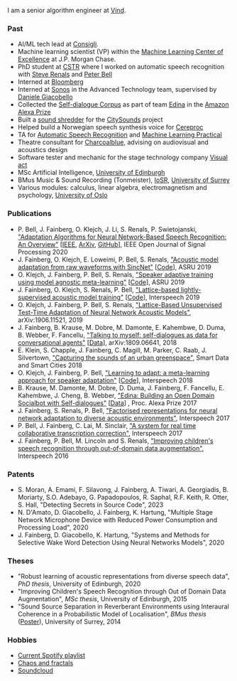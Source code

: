 I am a senior algorithm engineer at [Vind].

### Past

- AI/ML tech lead at [Consigli].
- Machine learning scientist (VP) within the [Machine Learning Center of Excellence] at J.P. Morgan Chase.
- PhD student at [CSTR] where I worked on automatic speech recognition with [Steve Renals] and [Peter Bell]
- Interned at [Bloomberg]
- Interned at [Sonos] in the Advanced Technology team, supervised by [Daniele Giacobello]
- Collected the [Self-dialogue Corpus] as part of team [Edina] in the [Amazon Alexa Prize]
- Built a [sound shredder](https://www.research.ed.ac.uk/portal/files/70005023/citysounds_overview_v1.3.pdf) for the [CitySounds] project
- Helped build a Norwegian speech synthesis voice for [Cereproc]
- TA for [Automatic Speech Recognition] and [Machine Learning Practical]
- Theatre consultant for [Charcoalblue], advising on audiovisual and acoustics design
- Software tester and mechanic for the stage technology company [Visual act]
- MSc Artificial Intelligence, [University of Edinburgh]
- BMus Music & Sound Recording (Tonmeister), [IoSR], [University of Surrey]
- Various modules: calculus, linear algebra, electromagnetism and psychology, [University of Oslo]

### Publications

- P. Bell, J. Fainberg, O. Klejch, J. Li, S. Renals, P. Swietojanski, ["Adaptation Algorithms for Neural Network-Based Speech Recognition: An Overview"](https://ieeexplore.ieee.org/abstract/document/9296327) [[IEEE](https://ieeexplore.ieee.org/abstract/document/9296327), [ArXiv](https://arxiv.org/abs/2008.06580), [GitHub](https://github.com/pswietojanski/ojsp_adaptation_review_2020)], IEEE Open Journal of Signal Processing 2020
- J. Fainberg, O. Klejch, E. Loweimi, P. Bell, S. Renals, ["Acoustic model adaptation from raw waveforms with SincNet"](http://arxiv.org/abs/1909.13759) [[Code](https://github.com/jfainberg/sincnet_adapt)], ASRU 2019
- O. Klejch, J. Fainberg, P. Bell, S. Renals, ["Speaker adaptive training using model agnostic meta-learning"](https://arxiv.org/abs/1910.10605) [[Code](https://github.com/ondrejklejch/learning_to_adapt)], ASRU 2019
- J. Fainberg, O. Klejch, S. Renals, P. Bell, ["Lattice-based lightly-supervised acoustic model training"](https://arxiv.org/pdf/1905.13150.pdf) [[Code](https://github.com/jfainberg/lattice_combination)], Interspeech 2019
- O. Klejch, J. Fainberg, P. Bell, S. Renals, ["Lattice-Based Unsupervised Test-Time Adaptation of Neural Network Acoustic Models"](https://arxiv.org/pdf/1906.11521.pdf), arXiv:1906.11521, 2019
- J. Fainberg, B. Krause, M. Dobre, M. Damonte, E. Kahembwe, D. Duma, B. Webber, F. Fancellu, ["Talking to myself: self-dialogues as data for conversational agents"](https://arxiv.org/pdf/1809.06641.pdf) [[Data](https://github.com/jfainberg/self_dialogue_corpus)], arXiv:1809.06641, 2018
- E. Klein, S. Chapple, J. Fainberg, C. Magill, M. Parker, C. Raab, J. Silvertown, ["Capturing the sounds of an urban greenspace"](https://www.research.ed.ac.uk/portal/files/70005023/citysounds_overview_v1.3.pdf), Smart Data and Smart Cities 2018
- O. Klejch, J. Fainberg, P. Bell, ["Learning to adapt: a meta-learning approach for speaker adaptation"](https://www.isca-speech.org/archive/Interspeech_2018/pdfs/1244.pdf) [[Code](https://github.com/ondrejklejch/learning_to_adapt)], Interspeech 2018
- B. Krause, M. Damonte, M. Dobre, D. Duma, J. Fainberg, F. Fancellu, E. Kahembwe, J. Cheng, B. Webber, ["Edina: Building an Open Domain Socialbot with
  Self-dialogues"](https://arxiv.org/pdf/1709.09816.pdf) [[Data](https://github.com/jfainberg/self_dialogue_corpus)]
  , Proc. Alexa Prize 2017
- J. Fainberg, S. Renals, P. Bell, ["Factorised representations for neural network adaptation to diverse acoustic environments"](http://www.research.ed.ac.uk/portal/files/39658781/joachimIS2017.pdf), Interspeech 2017
- P. Bell, J. Fainberg, C. Lai, M. Sinclair, ["A system for real time collaborative transcription correction"](http://www.research.ed.ac.uk/portal/files/39291622/is2017demo_nh_1.pdf), Interspeech 2017
- J. Fainberg, P. Bell, M. Lincoln and S. Renals, ["Improving children's speech recognition through out-of-domain data augmentation"](http://www.cstr.ed.ac.uk/downloads/publications/2016/master.pdf), Interspeech 2016

### Patents

- S. Moran, A. Emami, F. Silavong, J. Fainberg, A. Tiwari, A. Georgiadis, B. Moriarty, S.O. Adebayo, G. Papadopoulos, R. Saphal, R.F. Keith, R. Otter, S. Hall, "Detecting Secrets in Source Code", 2023
- N. D'Amato, D. Giacobello, J. Fainberg, K. Hartung, "Multiple Stage Network Microphone Device with Reduced Power Consumption and Processing Load", 2020
- J. Fainberg, D. Giacobello, K. Hartung, "Systems and Methods for Selective Wake Word Detection Using Neural Networks Models", 2020

### Theses

- "Robust learning of acoustic representations from diverse speech data", _PhD thesis_, University of Edinburgh, 2020
- "Improving Children's Speech Recognition through Out of Domain Data Augmentation", _MSc thesis_, University of Edinburgh, 2015
- "Sound Source Separation in Reverberant Environments using Interaural Coherence in a Probabilistic Model of Localisation", _BMus thesis_ ([Poster](../soundsource_poster.pdf)), University of Surrey, 2014

### Hobbies

- [Current Spotify playlist](https://open.spotify.com/playlist/4r6lFJOBHyutziAGhaqke9?si=pxVxWwOESNGZHqoTfQwXxw)
- [Chaos and fractals](/chaos)
- [Soundcloud](https://soundcloud.com/jodles-1)

[University of Edinburgh]: http://www.ed.ac.uk
[University of Surrey]: http://www.surrey.ac.uk
[University of Oslo]: http://www.uio.no
[IoSR]: http://iosr.surrey.ac.uk
[School of Informatics]: http://www.ed.ac.uk/informatics/
[CSTR]: http://www.cstr.ed.ac.uk
[ILCC]: http://www.ilcc.inf.ed.ac.uk
[Steve Renals]: https://www.research.ed.ac.uk/portal/en/persons/stephen-renals(3593b144-170a-4242-90cf-16ffbe82f45f).html
[Peter Bell]: http://homepages.inf.ed.ac.uk/pbell1/
[Charcoalblue]: http://www.charcoalblue.com
[Visual act]: http://visualact.net
[Daniele Giacobello]: https://giacobello.github.io
[Sonos]: http://www.sonos.com
[Bloomberg]: http://www.bloomberg.net
[CitySounds]: https://citysounds.eu
[Edina]: https://developer.amazon.com/alexaprize/challenges/past-challenges/2017/edina
[Amazon Alexa Prize]: https://developer.amazon.com/alexaprize
[Self-dialogue Corpus]: https://github.com/jfainberg/self_dialogue_corpus
[Cereproc]: https://www.cereproc.com
[Automatic Speech Recognition]: http://www.inf.ed.ac.uk/teaching/courses/asr/index-2019.html
[Machine Learning Practical]: http://www.inf.ed.ac.uk/teaching/courses/mlp/index-2018.html
[Machine Learning Center of Excellence]: https://www.jpmorgan.com/insights/technology/applied-ai-and-ml
[Consigli]: https://www.consigli.ai
[Vind]: https://www.vind.ai
